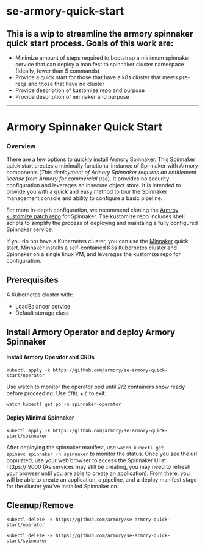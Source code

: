 # se-armory-quick-start

## This is a wip to streamline the armory spinnaker quick start process. Goals of this work are:
* Minimize amount of steps required to bootstrap a minimum spinnaker service that can deploy a manifest to spinnaker cluster namespace (Ideally, fewer than 5 commands)
* Provide a quick start for those that have a k8s cluster that meets pre-reqs and those that have no cluster
* Provide description of kustomize repo and purpose
* Provide description of minnaker and purpose

------------------
# Armory Spinnaker Quick Start

### Overview

There are a few options to quickly install Armory Spinnaker. This Spinnaker quick start creates a minimally functional instance of Spinnaker with Armory components (_This deployment of Armory Spinnaker requires an entitlement license from Armory for commercial use_). It provides no security configuration and leverages an insecure object store. It is intended to provide you with a quick and easy method to tour the Spinnaker management console and ability to configure a basic pipeline.

For more in-depth configuration, we recommend cloning the [Armroy kustomize patch repo](https://github.com/armory/spinnaker-kustomize-patches) for Spinnaker. The kustomize repo includes shell scripts to simplify the process of deploying and maintaing a fully configured Spinnaker service. 

If you do not have a Kubernetes cluster, you can use the [Minnaker](https://github.com/armory/minnaker) quick start. Minnaker installs a self-contained K3s Kubernetes cluster and Spinnaker on a single linux VM, and leverages the kustomize repo for configuration.

## Prerequisites

A Kubernetes cluster with:
* LoadBalancer service
* Default storage class

## Install Armory Operator and deploy Armory Spinnaker

#### Install Armory Operator and CRDs

```
kubectl apply -k https://github.com/armory/se-armory-quick-start/operator
```

Use watch to monitor the operator pod until 2/2 containers show ready before proceeding. Use ```CTRL``` + ```C``` to exit:

```
watch kubectl get po -n spinnaker-operator
```

#### Deploy Minimal Spinnaker

```
kubectl apply -k https://github.com/armory/se-armory-quick-start/spinnaker
```

After deploying the spinnaker manifest, use <code>watch kubectl get spinsvc spinnaker -n spinnaker</code> to monitor the status. Once you see the url populated, use your web browser to access the Spinnaker UI at htttps://<LB Address>:9000 (As services may still be creating, you may need to refresh your browser until you are able to create an application). From there, you will be able to create an application, a pipeline, and a deploy manifest stage for the cluster you've installed Spinnaker on.

## Cleanup/Remove

```
kubectl delete -k https://github.com/armory/se-armory-quick-start/operator
```

```
kubectl delete -k https://github.com/armory/se-armory-quick-start/spinnaker
```
